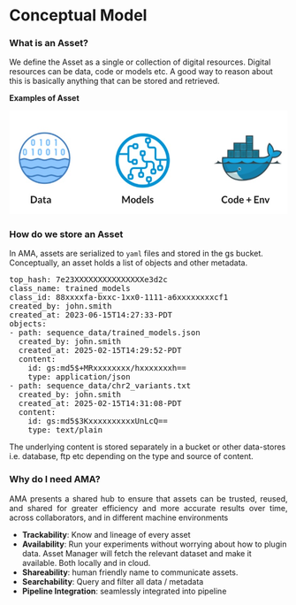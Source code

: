 # Conceptual Model

### What is an Asset?

We define the Asset as a single or collection of digital resources. Digital resources can be data,
code or models etc. A good way to reason about this is basically anything that can be stored and retrieved.

**Examples of Asset**

![asset-example](imgs/asset_example.jpg)

### How do we store an Asset
In AMA, assets are serialized to ```yaml``` files and stored in the gs bucket. Conceptually, an asset
holds a list of objects and other metadata. 

<pre class="code">
top_hash: 7e23XXXXXXXXXXXXXXXe3d2c
class_name: trained_models
class_id: 88xxxxfa-bxxc-1xx0-1111-a6xxxxxxxxcf1
created_by: john.smith
created_at: 2023-06-15T14:27:33-PDT
objects:
- path: sequence_data/trained_models.json
  created_by: john.smith
  created_at: 2025-02-15T14:29:52-PDT
  content:
    id: gs:md5$+MRxxxxxxxx/hxxxxxxxh==
    type: application/json
- path: sequence_data/chr2_variants.txt
  created_by: john.smith
  created_at: 2025-02-15T14:31:08-PDT
  content:
    id: gs:md5$3KxxxxxxxxxxUnLcQ==
    type: text/plain
</pre>

The underlying content is stored separately in a bucket or other data-stores i.e. database, ftp etc depending on the
type and source of content.



### Why do I need AMA?

<div style="text-align: justify">
AMA presents a shared hub to ensure that assets can be trusted, reused, 
and shared for greater efficiency and more accurate results over time, across collaborators, and in different machine environments
</div>


* **Trackability**: Know and lineage of every asset
* **Availability**: Run your experiments without worrying about how to plugin data. Asset Manager will fetch the relevant dataset and make it available. Both locally and in cloud.
* **Shareability**: human friendly name to communicate assets.
* **Searchability**: Query and filter all data / metadata
* **Pipeline Integration**: seamlessly integrated into pipeline

